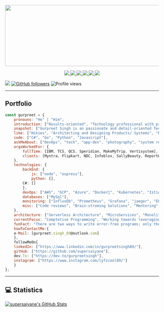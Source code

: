 <img src="https://github.com/supersaiyane/supersaiyane/blob/main/Resources/name-removebg-preview.png" width="995" height="200"/>

<p align="center">
  <a href= "https://github.com/supersaiyane/">
    <img src="https://img.icons8.com/material-outlined/30/689d6a/source-code.png"/>
  </a>
  <a href= "https://instagram.com/lyfzcool89/">
    <img src="https://img.icons8.com/wired/32/000000/instagram-new.png"/>
  </a>
  <a href= "https://supersaiyane.github.io/gurpreetsingh/">
    <img src="https://img.icons8.com/material-outlined/30/689d6a/geography.png"/>
  </a>
  <a href= "https://dev.to/gurpreetsingh">
    <img src="https://img.icons8.com/windows/32/000000/dev.png"/>
  </a>
  <a href= "https://www.linkedin.com/in/gurpreetsingh89/">
    <img src="https://img.icons8.com/material-outlined/30/689d6a/linkedin.png"/>
  </a>
  <a href= "mailto:gurpreet.singh_89@outlook.com">
    <img src="https://img.icons8.com/wired/32/000000/apple-mail.png"/>
  </a>	
</p>  

![](https://visitor-badge.glitch.me/badge?page_id=github.com/supersaiyane) [![GitHub followers](https://img.shields.io/github/followers/supersaiyane?label=Follow&style=social)](https://github.com/supersaiyane/?tab=follow) ![Profile views](https://gpvc.arturio.dev/supersaiyane) 

---

## Portfolio

```javascript
const gurpreet = {
    pronouns: "He" | "Him",
    introduction: ["Results-oriented", "Technology professional with proven leadership ability"],
    snapshot: ["Gurpreet Singh is an passionate and detail-oriented Technical solution Architect/Site Reliability Engineeer with more than 8 years of experience, He is well 			versed with DevOps, Presales, CRM and codes in C#,Python and Go. He thrives in a fast-paced and creative environment. He is recognised for exhibiting a positive 		 attitude and high energy.A good team player and believes in taking ownership of his work. His hobbies include Reading and Coding, always focuses on delivering 		quality work and practicing good coding standards."],
    like: ["Hikies", "Architecting and Designing Products/ Systems", "Reading"],
    code: ["C#", "Go", "Python", "Javascript"],
    askMeAbout: ["DevOps", "tech", "app-dev", "photography", "system reliability", "system-design"],
    orgsWorkedFor: {
		fullTime: [IBM, TCS, QCS, Speridian, MakeMyTrip, Vertisystem],
		clients: [Myntra, Flipkart, NDC, Infoblox, SallyBeauty, ReportWorkBench]
	},
    technologies: {
        backEnd: {
            js: ["node", "express"],
            python: [],
	    C#: []
        },
        devOps: ["AWS", "GCP", "Azure", "Docker🐳", "Kubernetes", "Istio", "Ansible", "Spinnaker", "Jenkins", "Nginx"],
        databases: ["MySql"],
        monitoring: ["InfluxDb", "Prometheus", "Grafana", "jaeger", "ELK"],
        misc: ["Code reviews", "Brain-stroming Solutions", "Mentoring", "Process reviews", "Spec review", "Managing projects"]
    },
    architecture: ["Serverless Architecture", "MicroServices", "Monolith", "Single page applications"],
    currentFocus: "Comptetive Programming", "Working towards leveraging DevOps to next level",
    funFact: "There are two ways to write error-free programs; only the third one works",
    howToContactMe:{
	e-Mail: [gurpreet.singh_89@outlook.com]
	},
    followMeOn{
	linkedIn: ["https://www.linkedin.com/in/gurpreetsingh89/"],
	gitHub: ["https://github.com/supersaiyane"],
	dev.To: ["https://dev.to/gurpreetsingh"],
	instagram: ["https://www.instagram.com/lyfzcool89/"]
	}	
};
```


---
## 💻 Statistics


<a href="https://github.com/supersaiyane/supersaiyane">
  <img align="center" src="https://bad-apple-github-readme.vercel.app/api?username=supersaiyane&show_icons=true&line_height=27&count_private=true" alt="supersaiyane's GitHub Stats" />
</a>
